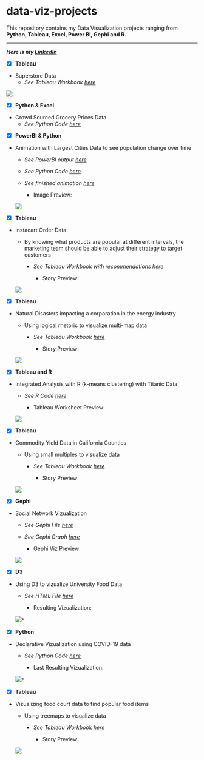 # data-viz-projects


This repository contains my Data Visualization projects ranging from **Python, Tableau, Excel, Power BI, Gephi and R.**

----
***Here is my [LinkedIn](https://www.linkedin.com/in/simar-bhuee/)***

- [x] **Tableau**
- Superstore Data
  - *See Tableau Workbook [here](https://public.tableau.com/app/profile/simar.bhuee/viz/Superstore_Viz_17071102207680/Overview-SuperstoreData)*

  
<img align="right"> ![](https://github.com/simar-bhuee/data-viz-projects/blob/main/images/Superstore_Viz.png?raw=true)


- [x] **Python & Excel**
- Crowd Sourced Grocery Prices Data
  - *See Python Code [here](https://github.com/simar-bhuee/data-viz-projects/blob/main/Data_Manipulation_Jupyter.ipynb)*


 - [x] **PowerBI & Python**
- Animation with Largest Cities Data to see population change over time
  - *See PowerBI output [here](https://github.com/simar-bhuee/data-viz-projects/blob/main/Largest_Cities_Viz.pbix)*
  - *See Python Code [here](https://github.com/simar-bhuee/data-viz-projects/blob/main/Largest_Cities.ipynb)*
  - *See finished animation [here](https://github.com/simar-bhuee/data-viz-projects/blob/main/Largest_Cities_Animation.mp4)*
  
    - Image Preview:
    
  <img align="right"> ![](https://github.com/simar-bhuee/data-viz-projects/blob/main/images/Largest_Cities_Preview.png)


- [x] **Tableau**
- Instacart Order Data
  - By knowing what products are popular at different intervals, the marketing team should be able to adjust their strategy to target customers

    - *See Tableau Workbook with recommendations [here](https://public.tableau.com/app/profile/simar.bhuee/viz/Data_Story_17071161445690/CustomerRetentionStory)*
    
      - Story Preview:
    
  <img align="right"> ![](https://github.com/simar-bhuee/data-viz-projects/blob/main/images/Instacart_Preview.png)
   

- [x] **Tableau**
- Natural Disasters impacting a corporation in the energy industry
  - Using logical rhetoric to visualize multi-map data

    - *See Tableau Workbook [here](https://public.tableau.com/app/profile/simar.bhuee/viz/Natural_Disasters_17071170825350/NaturalDisasters)*

       - Story Preview:
    
  <img align="right"> ![](https://github.com/simar-bhuee/data-viz-projects/blob/main/images/Natural_Disasters_Preview.png)


- [x] **Tableau and R**
- Integrated Analysis with R (k-means clustering) with Titanic Data
  - *See R Code [here](https://github.com/simar-bhuee/data-viz-projects/blob/main/Kmean_Titanic.R)*
  
    - Tableau Worksheet Preview:
    
  <img align="right"> ![](https://github.com/simar-bhuee/data-viz-projects/blob/main/images/Titanic_Preview.png)


- [x] **Tableau**
- Commodity Yield Data in California Counties
  - Using small multiples to visualize data

    - *See Tableau Workbook [here](https://public.tableau.com/app/profile/simar.bhuee/viz/Crop_Workbook/SmallMultiplesTopPopularStatesSimarBhuee19761980?publish=yes)*

       - Story Preview:
    
  <img align="right"> ![](https://github.com/simar-bhuee/data-viz-projects/blob/main/images/Crop_Preview.png)


- [x] **Gephi**
- Social Network Vizualization

    - *See Gephi File [here](https://github.com/simar-bhuee/data-viz-projects/blob/main/Website.Gephi.gephi)*
    - *See Gephi Graph [here](https://github.com/simar-bhuee/data-viz-projects/blob/main/Website.gexf.gexf)*
  
       - Gephi Viz Preview:
    
  <img align="right"> ![](https://github.com/simar-bhuee/data-viz-projects/blob/main/images/website_preview.png)


- [x] **D3**
- Using D3 to vizualize University Food Data

    - *See HTML File [here](https://github.com/simar-bhuee/data-viz-projects/blob/main/Food_Court_D3.html)*
  
       - Resulting Vizualization:
    
  <img align="right"> ![](https://github.com/simar-bhuee/data-viz-projects/blob/main/images/Food_Court_Preview.png)*


- [x] **Python**
- Declarative Vizualization using COVID-19 data

    - *See Python Code [here]([https://github.com/simar-bhuee/data-viz-projects/blob/main/Food_Court_D3.html](https://github.com/simar-bhuee/data-viz-projects/blob/main/Covid_Data.ipynb))*
  
       - Last Resulting Vizualization:
    
  <img align="right"> ![](https://github.com/simar-bhuee/data-viz-projects/blob/main/images/Covid_Preview.png)*


- [x] **Tableau**
- Vizualizing food court data to find popular food items
  - Using treemaps to visualize data

    - *See Tableau Workbook [here](https://public.tableau.com/app/profile/simar.bhuee/viz/Food_Court_Treemaps/Treemaps)*

       - Story Preview:
    
  <img align="right"> ![](https://github.com/simar-bhuee/data-viz-projects/blob/main/images/Uni_Food_Court_Preview.png)
